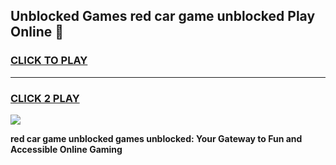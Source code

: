 
## Unblocked Games red car game unblocked Play Online 👋
<h3>
<a href="https://news.freeplayer.one?title=red_car_game_unblocked&ref=17F">CLICK TO PLAY</a></h3>
<hr>

<h3>
<a href="https://news.freeplayer.one?title=red_car_game_unblocked&ref=17F">CLICK 2 PLAY</a>
  
</h3>

<a href="https://news.freeplayer.one?title=red_car_game_unblocked&ref=17F/"><img src="https://clearcache.store/games.png"></a>


**red car game unblocked games unblocked: Your Gateway to Fun and Accessible Online Gaming**
